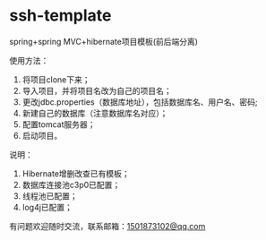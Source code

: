 # ssh-template
spring+spring MVC+hibernate项目模板(前后端分离)

使用方法：
1. 将项目clone下来；
2. 导入项目，并将项目名改为自己的项目名；
3. 更改jdbc.properties（数据库地址），包括数据库名、用户名、密码;
4. 新建自己的数据库（注意数据库名对应）；
5. 配置tomcat服务器；
6. 启动项目。

说明：
1. Hibernate增删改查已有模板；
2. 数据库连接池c3p0已配置；
3. 线程池已配置；
4. log4j已配置；

有问题欢迎随时交流，联系邮箱：1501873102@qq.com
